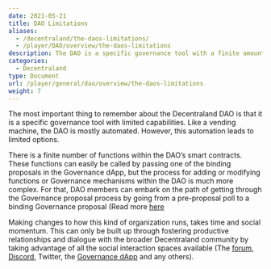 ```yaml
---
date: 2021-05-21
title: DAO Limitations
aliases:
  - /decentraland/the-daos-limitations/
  - /player/DAO/overview/the-daos-limitations
description: The DAO is a specific governance tool with a finite amount of power.
categories:
  - Decentraland
type: Document
url: /player/general/dao/overview/the-daos-limitations
weight: 7
---
```


The most important thing to remember about the Decentraland DAO is that it is a specific governance tool with limited capabilities. Like a vending machine, the DAO is mostly automated. However, this automation leads to limited options.

There is a finite number of functions within the DAO’s smart contracts. These functions can easily be called by passing one of the binding proposals in the Governance dApp, but the process for adding or modifying functions or Governance mechanisms within the DAO is much more complex. For that, DAO members can embark on the path of getting through the Governance proposal process by going from a pre-proposal poll to a binding Governance proposal (Read more [here](/player/general/dao/overview/what-can-you-do-with-the-dao)

Making changes to how this kind of organization runs, takes time and social momentum. This can only be built up through fostering productive relationships and dialogue with the broader Decentraland community by taking advantage of all the social interaction spaces available (The [forum](https://forum.decentraland.org/), [Discord](https://discord.gg/ZdzKgYE5Q3), Twitter, the [Governance dApp](https://governance.decentraland.org/) and any others).
